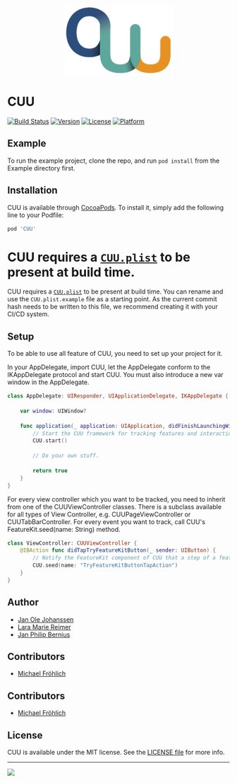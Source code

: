 <p align="center">
<img src=".github/cuu.jpeg" alt="CUU" width="250" />
</p>

# CUU

[![Build Status](https://travis-ci.org/cures-hub/cures-cuu-sdk.svg?branch=master)](https://travis-ci.org/cures-hub/cures-cuu-sdk)
[![Version](https://img.shields.io/cocoapods/v/CUU.svg?style=flat)](http://cocoapods.org/pods/CUU)
[![License](https://img.shields.io/cocoapods/l/CUU.svg?style=flat)](http://cocoapods.org/pods/CUU)
[![Platform](https://img.shields.io/cocoapods/p/CUU.svg?style=flat)](http://cocoapods.org/pods/CUU)

## Example

To run the example project, clone the repo, and run `pod install` from the Example directory first.

## Installation

CUU is available through [CocoaPods](http://cocoapods.org). To install
it, simply add the following line to your Podfile:

```ruby
pod 'CUU'
```


CUU requires a [`CUU.plist`](Example/CUU/CUU.plist) to be present at build time.
=======
CUU requires a [`CUU.plist`](Example/CUU/CUU.plist.example) to be present at build time.
You can rename and use the `CUU.plist.example` file as a starting point.
As the current commit hash needs to be written to this file, we recommend creating it with your CI/CD system.

## Setup

To be able to use all feature of CUU, you need to set up your project for it. 

In your AppDelegate, import CUU, let the AppDelegate conform to the IKAppDelegate protocol and start CUU.
You must also introduce a new var window in the AppDelegate.

```swift
class AppDelegate: UIResponder, UIApplicationDelegate, IKAppDelegate {

    var window: UIWindow?

    func application(_ application: UIApplication, didFinishLaunchingWithOptions launchOptions: [UIApplicationLaunchOptionsKey: Any]?) -> Bool {
        // Start the CUU framework for tracking features and interactions within the app.
        CUU.start()
        
        // Do your own stuff.

        return true
    }
}
```

For every view controller which you want to be tracked, you need to inherit from one of the CUUViewController classes.
There is a subclass available for all types of View Controller, e.g. CUUPageViewController or CUUTabBarController.
For every event you want to track, call CUU's FeatureKit.seed(name: String) method.

```swift
class ViewController: CUUViewController {
    @IBAction func didTapTryFeatureKitButton(_ sender: UIButton) {
        // Notify the FeatureKit component of CUU that a step of a feature was triggered.
        CUU.seed(name: "TryFeatureKitButtonTapAction")
    }
}
```
## Author
- [Jan Ole Johanssen](http://github.com/janjohanssen)
- [Lara Marie Reimer](http://github.com/laramarie)
- [Jan Philip Bernius](http://github.com/jpbernius)

## Contributors
- [Michael Fröhlich](https://github.com/FroeMic)

## Contributors
- [Michael Fröhlich](https://github.com/FroeMic)

## License

CUU is available under the MIT license. See the [LICENSE file](LICENSE) for more info.

---

<img src="https://avatars1.githubusercontent.com/u/29952940?s=200&v=4" width="50" />
